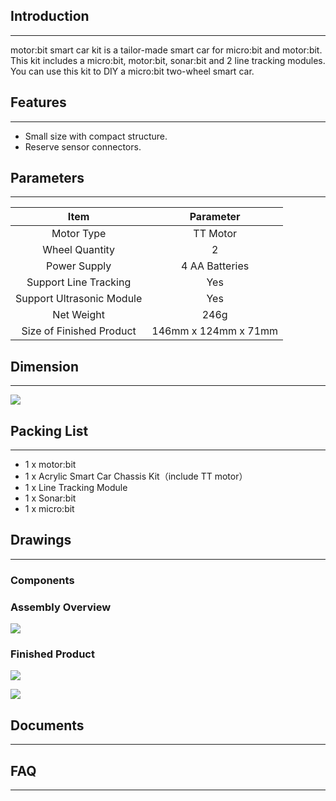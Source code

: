## Introduction    
---
motor:bit smart car kit is a tailor-made smart car for micro:bit and motor:bit. This kit includes a micro:bit, motor:bit, sonar:bit and 2 line tracking modules. You can use this kit to DIY a micro:bit two-wheel smart car.


## Features   
---  
- Small size with compact structure.  
- Reserve sensor connectors.  


## Parameters  
---  
Item |Parameter
:-:|:-:
Motor Type|TT Motor
Wheel Quantity|2 
Power Supply|4 AA Batteries
Support Line Tracking|Yes
Support Ultrasonic Module|Yes
Net Weight|246g
Size of Finished Product|146mm x 124mm x 71mm  


## Dimension  
---
![](https://i.imgur.com/hCjLYAH.jpg)  


## Packing List  
---
- 1 x motor:bit
- 1 x Acrylic Smart Car Chassis Kit（include TT motor）
- 1 x Line Tracking Module
- 1 x Sonar:bit
- 1 x micro:bit


## Drawings  
---
### Components  

### Assembly Overview  
![](https://i.imgur.com/yeShOQZ.jpg)  

### Finished Product  
![](https://i.imgur.com/hd42esf.png)  

![](https://i.imgur.com/vPsM3oe.jpg)  


## Documents  
---


## FAQ
---
